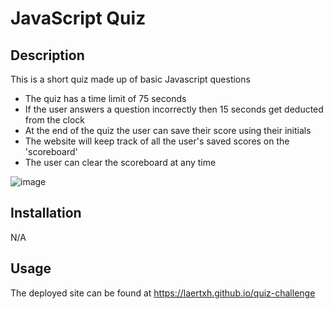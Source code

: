 # JavaScript Quiz

## Description

This is a short quiz made up of basic Javascript questions

- The quiz has a time limit of 75 seconds 
- If the user answers a question incorrectly then 15 seconds get deducted from the clock 
- At the end of the quiz the user can save their score using their initials
- The website will keep track of all the user's saved scores on the 'scoreboard'
- The user can clear the scoreboard at any time 

![image](https://user-images.githubusercontent.com/37091234/219254163-ecd4b34c-5f7a-43de-b83b-ce99846ba2b4.png)

## Installation

N/A

## Usage

The deployed site can be found at https://laertxh.github.io/quiz-challenge
